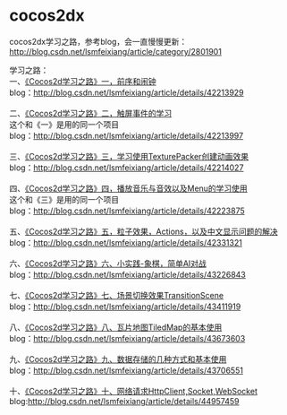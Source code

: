 # cocos2dx
cocos2dx学习之路，参考blog，会一直慢慢更新：
http://blog.csdn.net/lsmfeixiang/article/category/2801901

学习之路：<br/>
一、[《Cocos2d学习之路》一，前序和闹钟](https://github.com/teffy/cocos2dx/tree/master/Clock)<br/>
blog：http://blog.csdn.net/lsmfeixiang/article/details/42213929<br/><br/>
二、[《Cocos2d学习之路》二，触屏事件的学习](https://github.com/teffy/cocos2dx/tree/master/Clock)<br/>
这个和《一》是用的同一个项目<br/>
blog：http://blog.csdn.net/lsmfeixiang/article/details/42213997<br/><br/>
三、[《Cocos2d学习之路》三，学习使用TexturePacker创建动画效果](https://github.com/teffy/cocos2dx/tree/master/UseTexturePacker)<br/>
blog：http://blog.csdn.net/lsmfeixiang/article/details/42214027<br/><br/>
四、[《Cocos2d学习之路》四，播放音乐与音效以及Menu的学习使用](https://github.com/teffy/cocos2dx/tree/master/UseTexturePacker)<br/>
这个和《三》是用的同一个项目<br/>
blog：http://blog.csdn.net/lsmfeixiang/article/details/42223875<br/><br/>
五、[《Cocos2d学习之路》五，粒子效果，Actions，以及中文显示问题的解决](https://github.com/teffy/cocos2dx/tree/master/ParticleSystem)<br/>
blog：http://blog.csdn.net/lsmfeixiang/article/details/42331321<br/><br/>
六、[《Cocos2d学习之路》六、小实践-象棋，简单AI对战](https://github.com/teffy/cocos2dx/tree/master/Chess)<br/>
blog：http://blog.csdn.net/lsmfeixiang/article/details/43226843<br/><br/>
七、[《Cocos2d学习之路》七、场景切换效果TransitionScene](https://github.com/teffy/cocos2dx/tree/master/Transitions)<br/>
blog：http://blog.csdn.net/lsmfeixiang/article/details/43411919<br/><br/>
八、[《Cocos2d学习之路》八、瓦片地图TiledMap的基本使用](https://github.com/teffy/cocos2dx/tree/master/TiledMap)<br/>
blog：http://blog.csdn.net/lsmfeixiang/article/details/43673603<br/><br/>
九、[《Cocos2d学习之路》九、数据存储的几种方式和基本使用](https://github.com/teffy/cocos2dx/tree/master/ReadData)<br/>
blog：http://blog.csdn.net/lsmfeixiang/article/details/43706551<br/><br/>
十、[《Cocos2d学习之路》十、网络请求HttpClient,Socket,WebSocket](https://github.com/teffy/cocos2dx/tree/master/NetWork)<br/>
blog:http://blog.csdn.net/lsmfeixiang/article/details/44957459<br/><br/>